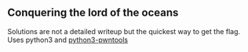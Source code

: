 ## Conquering the lord of the oceans
Solutions are not a detailed writeup but the quickest way to get the flag.
Uses python3 and [python3-pwntools](https://github.com/arthaud/python3-pwntools)
